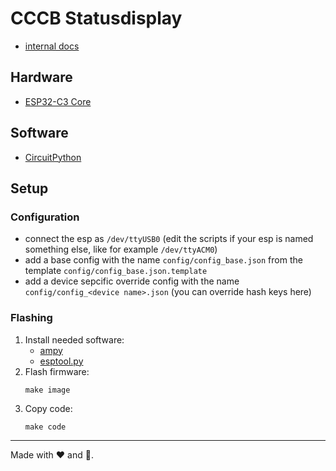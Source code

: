 # CCCB Statusdisplay

- [internal docs](https://wiki.berlin.ccc.de/Statusdisplay)

## Hardware

- [ESP32-C3 Core](https://de.aliexpress.com/item/1005004797382555.html)

## Software

- [CircuitPython](https://circuitpython.org/board/luatos_core_esp32c3/)

## Setup

### Configuration

- connect the esp as `/dev/ttyUSB0` (edit the scripts if your esp is named something else, like for example `/dev/ttyACM0`)
- add a base config with the name `config/config_base.json` from the template `config/config_base.json.template`
- add a device sepcific override config with the name `config/config_<device name>.json` (you can override hash keys here)

### Flashing

1. Install needed software:
   - [ampy](https://pypi.org/project/adafruit-ampy/)
   - [esptool.py](https://github.com/espressif/esptool)
2. Flash firmware:
   ```shell
   make image
   ```
3. Copy code:
   ```shell
   make code
   ```

---

Made with :heart: and :snake:.
